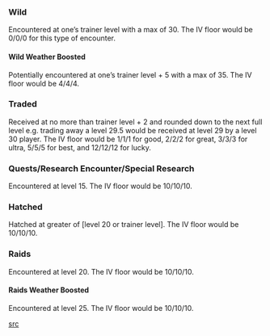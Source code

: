 ### Wild
Encountered at one’s trainer level with a max of 30. The IV floor would be 0/0/0 for this type of encounter.

#### Wild Weather Boosted
Potentially encountered at one’s trainer level + 5 with a max of 35. The IV floor would be 4/4/4.

### Traded
Received at no more than trainer level + 2 and rounded down to the next full level e.g. trading away a level 29.5 would be received at level 29 by a level 30 player. The IV floor would be 1/1/1 for good, 2/2/2 for great, 3/3/3 for ultra, 5/5/5 for best, and 12/12/12 for lucky.

### Quests/Research Encounter/Special Research
Encountered at level 15. The IV floor would be 10/10/10.

### Hatched
Hatched at greater of [level 20 or trainer level]. The IV floor would be 10/10/10.

### Raids
Encountered at level 20. The IV floor would be 10/10/10.

#### Raids Weather Boosted
Encountered at level 25. The IV floor would be 10/10/10.

[src](https://www.reddit.com/r/pokemongo/comments/9xkxfy/pokemon_levels_and_iv_floors/)


